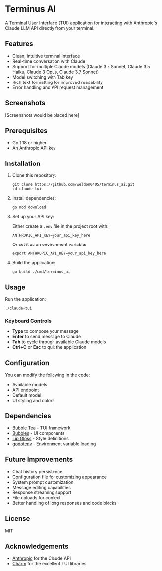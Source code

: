 # Terminus AI

A Terminal User Interface (TUI) application for interacting with Anthropic's Claude LLM API directly from your terminal.

## Features

- Clean, intuitive terminal interface
- Real-time conversation with Claude
- Support for multiple Claude models (Claude 3.5 Sonnet, Claude 3.5 Haiku, Claude 3 Opus, Claude 3.7 Sonnet)
- Model switching with Tab key
- Rich text formatting for improved readability
- Error handling and API request management

## Screenshots

[Screenshots would be placed here]

## Prerequisites

- Go 1.18 or higher
- An Anthropic API key

## Installation

1. Clone this repository:

   ```
   git clone https://github.com/weldon0405/terminus_ai.git
   cd claude-tui
   ```

2. Install dependencies:

   ```
   go mod download
   ```

3. Set up your API key:

   Either create a `.env` file in the project root with:

   ```
   ANTHROPIC_API_KEY=your_api_key_here
   ```

   Or set it as an environment variable:

   ```
   export ANTHROPIC_API_KEY=your_api_key_here
   ```

4. Build the application:
   ```
   go build ./cmd/terminus_ai
   ```

## Usage

Run the application:

```
./claude-tui
```

### Keyboard Controls

- **Type** to compose your message
- **Enter** to send message to Claude
- **Tab** to cycle through available Claude models
- **Ctrl+C** or **Esc** to quit the application

## Configuration

You can modify the following in the code:

- Available models
- API endpoint
- Default model
- UI styling and colors

## Dependencies

- [Bubble Tea](https://github.com/charmbracelet/bubbletea) - TUI framework
- [Bubbles](https://github.com/charmbracelet/bubbles) - UI components
- [Lip Gloss](https://github.com/charmbracelet/lipgloss) - Style definitions
- [godotenv](https://github.com/joho/godotenv) - Environment variable loading

## Future Improvements

- Chat history persistence
- Configuration file for customizing appearance
- System prompt customization
- Message editing capabilities
- Response streaming support
- File uploads for context
- Better handling of long responses and code blocks

## License

MIT

## Acknowledgements

- [Anthropic](https://www.anthropic.com/) for the Claude API
- [Charm](https://charm.sh/) for the excellent TUI libraries
